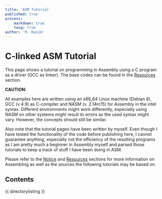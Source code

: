 ```yaml
---
title: 'ASM Tutorial'
published: true
process:
    markdown: true
    twig: true
author: 'M. Kasim'
---
```


# C-linked ASM Tutorial

This page shows a tutorial on programming in Assembly using a C program as a driver (GCC as linker). The base codes can be found in the [Resources](../resources) section.


**CAUTION:**

All examples here are written using an x86_64 Linux machine (Debian 8), GCC (v 4.9) as C-compiler and NASM (v. 2.14rc15) for Assembly in the intel syntax. Different environments might work differently, especially using NASM on other systems might result to errors as the used syntax might vary. However, the concepts should still be similar.

Also note that the tutorial pages have been written by myself. Even though I have tested the functionality of the code before publishing here, I cannot guarantee anything, especially not the efficiency of the resulting programs as I am pretty much a beginner in Assembly myself and parsed those tutorials to keep a track of stuff I have been doing in ASM.

Please refer to the [Notice](../notice) and [Resources](../resources) sections for more information on Assembling as well as the sources the following tutorials may be based on.


## Contents
{{ directorylisting }}